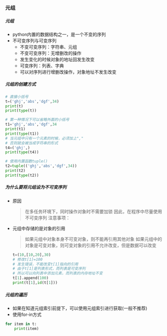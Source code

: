 ### 元组

##### 元组

- python内置的数据结构之一，是一个不变的序列
- 不可变序列与可变序列
  - 不变可变序列：字符串、元组
  - 不变可变序列：无增删改的操作
  - 发生变化的时候对象的地址回发生改变
  - 可变序列：列表、字典
  - 可以对序列进行增删改操作，对象地址不发生改变

##### 元组的创建方式

~~~python
# 直接小括号
t=('ghj','abs','dgf',34)
print(t)
print(type(t))

# 第一种情况下可以省略外面的小括号
t1='ghj','abs','dgf',34
print(t1)
print(type(t1))
# 当元组中只有一个元素的时候，必须加上","
# 否则就会被当成字符串的形式
t4=('ghj',)
print(type(t4))

# 使用内置函数tuple()
t2=tuple(('ghj','abs','dgf',34))
print(t2)
print(type(t2))
~~~

##### 为什么要将元组设为不可变序列

- 原因
  > 在多任务环境下，同时操作对象时不需要加锁
  > 因此，在程序中尽量使用不可变序列
  > 注意事项：

- 元组中存储的是对象的引用
    > 如果元组中对象本身不可变对象，则不能再引用其他对象
    > 如果元组中的对象是可变对象，则可变对象的引用不允许改变，但是数据可以改变
    
    ~~~python
    t=(10,[10,20],30)
    # 修改t[1]=100
    # 发生错误，不能改变t[1]指向的引用
    # 由于t[1]是列表形式，而列表是可变序列
    # 所以可以向列表中添加元素，而列表的内存地址不变
    t[1].append(100)
    print(t[1],id(t[1]))
    ~~~

##### 元组的遍历

- 如果在知道元组索引前提下，可以使用元组索引进行获取(一般不推荐)
- 使用for-in方式

~~~python
for item in t:
    print(item)
~~~